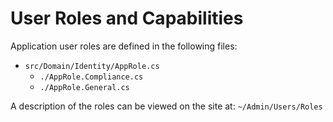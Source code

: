 ﻿# User Roles and Capabilities

Application user roles are defined in the following files:

- `src/Domain/Identity/AppRole.cs`
    - `./AppRole.Compliance.cs`
    - `./AppRole.General.cs`

A description of the roles can be viewed on the site at: `~/Admin/Users/Roles`

